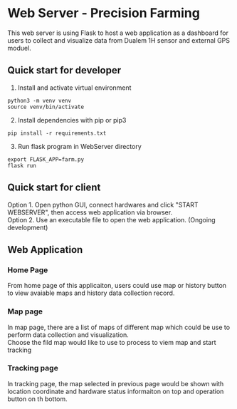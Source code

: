 # Web Server - Precision Farming
This web server is using Flask to host a web application as a dashboard for users to collect and visualize data from Dualem 1H sensor and external GPS moduel.

## Quick start for developer
1. Install and activate virtual environment
```
python3 -m venv venv
source venv/bin/activate
```

2. Install dependencies with pip or pip3
```
pip install -r requirements.txt
```

3. Run flask program in WebServer directory
```
export FLASK_APP=farm.py
flask run
```

## Quick start for client
Option 1. Open python GUI, connect hardwares and click "START WEBSERVER", then access web application via browser.  
Option 2. Use an executable file to open the web application. (Ongoing development)


## Web Application

### Home Page
From home page of this applicaiton, users could use map or history button to view avaiable maps and history data collection record.  

### Map page
In map page, there are a list of maps of different map which could be use to perform data collection and visualization.  
Choose the fild map would like to use to process to viem map and start tracking

### Tracking page
In tracking page, the map selected in previous page would be shown with location coordinate and hardware status informaiton on top and operation button on th bottom.

